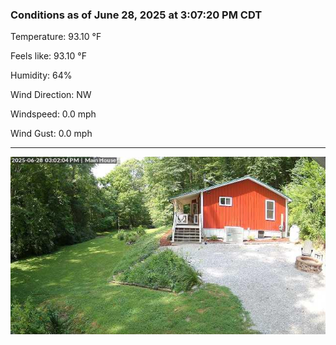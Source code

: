 ### Conditions as of June 28, 2025 at 3:07:20 PM CDT 

Temperature: 93.10 &deg;F

Feels like: 93.10 &deg;F

Humidity: 64%

Wind Direction: NW

Windspeed: 0.0 mph

Wind Gust: 0.0 mph

---

<img src="./images/latest.jpeg"/>


